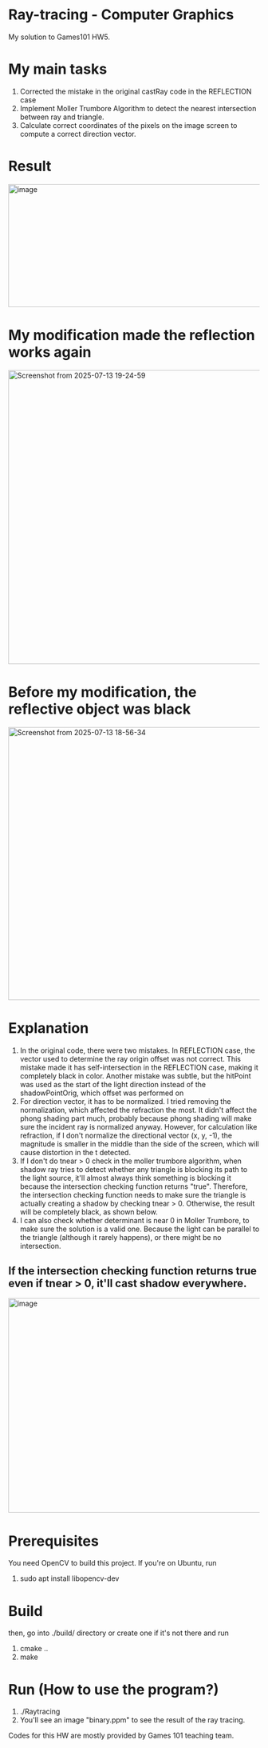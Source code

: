 # Ray-tracing - Computer Graphics
My solution to Games101 HW5. 

# My main tasks
1. Corrected the mistake in the original castRay code in the REFLECTION case
2. Implement Moller Trumbore Algorithm to detect the nearest intersection between ray and triangle.
3. Calculate correct coordinates of the pixels on the image screen to compute a correct direction vector.

# Result
<img width="522" height="246" alt="image" src="https://github.com/user-attachments/assets/91175cd7-f964-4e3b-95ce-5120a8d7279a" />

# My modification made the reflection works again
<img width="972" height="588" alt="Screenshot from 2025-07-13 19-24-59" src="https://github.com/user-attachments/assets/96d2ec7b-c094-4c93-b032-c64fdcdf1bc5" />

# Before my modification, the reflective object was black 
<img width="669" height="546" alt="Screenshot from 2025-07-13 18-56-34" src="https://github.com/user-attachments/assets/04fd4ab5-f3b9-4e9d-8355-b6ac5acf72b6" />

# Explanation
1. In the original code, there were two mistakes. In REFLECTION case, the vector used to determine the ray origin offset was not correct. This mistake made it has self-intersection in the REFLECTION case, making it completely black in color. Another mistake was subtle,
   but the hitPoint was used as the start of the light direction instead of the shadowPointOrig, which offset was performed on
3. For direction vector, it has to be normalized. I tried removing the normalization, which affected the refraction the most. It didn't affect the phong shading part much, probably because phong shading will make sure the incident ray is normalized anyway. 
However, for calculation like refraction, if I don't normalize the directional vector (x, y, -1), the magnitude is smaller in the middle than the side of the screen, which will cause distortion in the t detected. 
4. If I don't do tnear > 0 check in the moller trumbore algorithm, when shadow ray tries to detect whether any triangle is blocking its path to the light source, it'll almost always think something is blocking it because the intersection checking function
returns "true". Therefore, the intersection checking function needs to make sure the triangle is actually creating a shadow by checking tnear > 0. Otherwise, the result will be completely black, as shown below.
5. I can also check whether determinant is near 0 in Moller Trumbore, to make sure the solution is a valid one. Because the light can be parallel to the triangle (although it rarely happens), or there might be no intersection.

## If the intersection checking function returns true even if tnear > 0, it'll cast shadow everywhere. 
<img width="908" height="429" alt="image" src="https://github.com/user-attachments/assets/1ac29aba-a54f-49a1-90d1-3d52d7aa7c7e" />

# Prerequisites
You need OpenCV to build this project. 
If you're on Ubuntu, run 
1. sudo apt install libopencv-dev

# Build
then, go into ./build/ directory or create one if it's not there and run
1. cmake ..
2. make

# Run (How to use the program?)
1. ./Raytracing
2. You'll see an image "binary.ppm" to see the result of the ray tracing.

Codes for this HW are mostly provided by Games 101 teaching team. 
